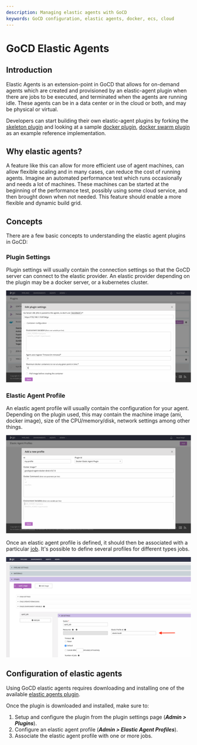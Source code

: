 ```yaml
---
description: Managing elastic agents with GoCD
keywords: GoCD configuration, elastic agents, docker, ecs, cloud
---
```


# GoCD Elastic Agents

<!-- toc -->

## Introduction

Elastic Agents is an extension-point in GoCD that allows for on-demand agents which are created and provisioned by an elastic-agent plugin when there are jobs to be executed, and terminated when the agents are running idle. These agents can be in a data center or in the cloud or both, and may be physical or virtual.

Developers can start building their own elastic-agent plugins by forking the [skeleton plugin](https://github.com/gocd-contrib/elastic-agent-skeleton-plugin) and looking at a sample [docker plugin](https://github.com/gocd-contrib/docker-elastic-agents), [docker swarm plugin](https://github.com/gocd-contrib/docker-swarm-elastic-agents) as an example reference implementation.

## Why elastic agents?

A feature like this can allow for more efficient use of agent machines, can allow flexible scaling and in many cases, can reduce the cost of running agents. Imagine an automated performance test which runs occasionally and needs a lot of machines. These machines can be started at the beginning of the performance test, possibly using some cloud service, and then brought down when not needed. This feature should enable a more flexible and dynamic build grid.

## Concepts

There are a few basic concepts to understanding the elastic agent plugins in GoCD:

### Plugin Settings

Plugin settings will usually contain the connection settings so that the GoCD server can connect to the elastic provider. An elastic provider depending on the plugin may be a docker server, or a kubernetes cluster.

![](../resources/images/configuration/elastic-agents/plugin-settings.png)


### Elastic Agent Profile

An elastic agent profile will usually contain the configuration for your agent. Depending on the plugin used, this may contain the machine image (ami, docker image), size of the CPU/memory/disk, network settings among other things.

![](../resources/images/configuration/elastic-agents/profile.png)

Once an elastic agent profile is defined, it should then be associated with a particular [job](admin_add_job.md). It's possible to define several profiles for different types jobs.

![](../resources/images/configuration/elastic-agents/configure-job.png)


## Configuration of elastic agents

Using GoCD elastic agents requires downloading and installing one of the available [elastic agents plugin](https://www.gocd.org/plugins/#elastic-agents).

Once the plugin is downloaded and installed, make sure to:

1. Setup and configure the plugin from the plugin settings page (**_Admin > Plugins_**).
2. Configure an elastic agent profile (**_Admin > Elastic Agent Profiles_**).
3. Associate the elastic agent profile with one or more jobs.

